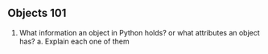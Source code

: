 ## Objects 101

1. What information an object in Python holds? or what attributes an object has?
 a. Explain each one of them
